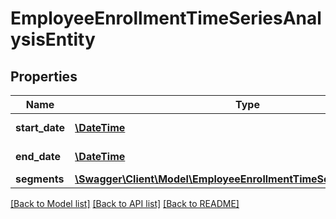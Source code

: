 # EmployeeEnrollmentTimeSeriesAnalysisEntity

## Properties
Name | Type | Description | Notes
------------ | ------------- | ------------- | -------------
**start_date** | [**\DateTime**](\DateTime.md) | Period start date | [optional] 
**end_date** | [**\DateTime**](\DateTime.md) | Period end date | [optional] 
**segments** | [**\Swagger\Client\Model\EmployeeEnrollmentTimeSeriesSegmentEntity**](EmployeeEnrollmentTimeSeriesSegmentEntity.md) |  | [optional] 

[[Back to Model list]](../README.md#documentation-for-models) [[Back to API list]](../README.md#documentation-for-api-endpoints) [[Back to README]](../README.md)

